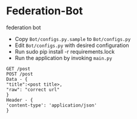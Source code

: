 # Federation-Bot
federation bot



* Copy `Bot/configs.py.sample` to `Bot/configs.py`
* Edit `Bot/configs.py` with desired configuration
* Run sudo pip install -r requirements.lock
* Run the application by invoking `main.py`
```
GET /post
POST /post
Data - {
"title":<post title>,
"raw": "correct url"
}
Header - {
'content-type': 'application/json'
}
```
